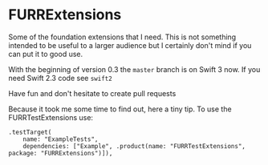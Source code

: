 # FURRExtensions
Some of the foundation extensions that I need. This is not something intended to be useful to a larger audience 
but I certainly don't mind if you can put it to good use.

With the beginning of version 0.3 the `master` branch is on Swift 3 now. If you need Swift 2.3 code see `swift2`

Have fun and don't hesitate to create pull requests

Because it took me some time to find out, here a tiny tip. To use the FURRTestExtensions use:
```
.testTarget(
    name: "ExampleTests",
    dependencies: ["Example", .product(name: "FURRTestExtensions", package: "FURRExtensions")]),
```

